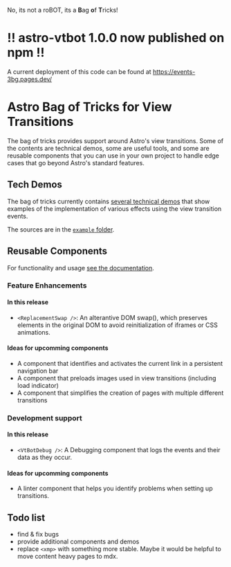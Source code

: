 No, its not a roBOT, its a <b>B</b>ag <b>o</b>f <b>T</b>ricks!

# !! astro-vtbot 1.0.0 now published on npm !!

A current deployment of this code can be found at https://events-3bg.pages.dev/

# Astro Bag of Tricks for View Transitions

The bag of tricks provides support around Astro's view transitions.
Some of the contents are technical demos, some are useful tools, and some are reusable components that you can use in your own project to handle edge cases that go beyond Astro's standard features.

## Tech Demos

The bag of tricks currently contains [several technical demos](https://events-3bg.pages.dev/demos/) that show examples of the implementation of various effects using the view transition events.

The sources are in the [`example` folder](https://github.com/martrapp/astro-vt-bot/tree/main/example).

## Reusable Components

For functionality and usage [see the documentation](https://events-3bg.pages.dev/components/).

### Feature Enhancements

#### In this release

- `<ReplacementSwap />`: An alterantive DOM swap(), which preserves elements in the original DOM to avoid reinitialization of iframes or CSS animations.

#### Ideas for upcomming components

- A component that identifies and activates the current link in a persistent navigation bar
- A component that preloads images used in view transitions (including load indicator)
- A component that simplifies the creation of pages with multiple different transitions

### Development support

#### In this release

- `<VtBotDebug />`: A Debugging component that logs the events and their data as they occur.

#### Ideas for upcomming components

- A linter component that helps you identify problems when setting up transitions.

## Todo list

- find & fix bugs
- provide additional components and demos
- replace `<xmp>` with something more stable. Maybe it would be helpful to move content heavy pages to mdx.
